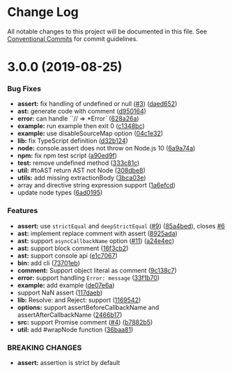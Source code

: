 # Change Log

All notable changes to this project will be documented in this file.
See [Conventional Commits](https://conventionalcommits.org) for commit guidelines.

# 3.0.0 (2019-08-25)


### Bug Fixes

* **assert:** fix handling of undefined or null ([#3](https://github.com/azu/comment-to-assert/issues/3)) ([daed652](https://github.com/azu/comment-to-assert/commit/daed652))
* **ast:** generate code with comment ([d950164](https://github.com/azu/comment-to-assert/commit/d950164))
* **error:** can handle ``// => *Error` ([628a26a](https://github.com/azu/comment-to-assert/commit/628a26a))
* **example:** run example then exit 0 ([c1348bc](https://github.com/azu/comment-to-assert/commit/c1348bc))
* **example:** use disableSourceMap option ([04c1e32](https://github.com/azu/comment-to-assert/commit/04c1e32))
* **lib:** fix TypeScript definition ([d32b124](https://github.com/azu/comment-to-assert/commit/d32b124))
* **node:** console.assert does not throw on Node.js 10 ([6a9a74a](https://github.com/azu/comment-to-assert/commit/6a9a74a))
* **npm:** fix npm test script ([a90ed9f](https://github.com/azu/comment-to-assert/commit/a90ed9f))
* **test:** remove undefined method ([333c81c](https://github.com/azu/comment-to-assert/commit/333c81c))
* **util:** #toAST return AST not Node ([308dbe8](https://github.com/azu/comment-to-assert/commit/308dbe8))
* **utils:** add missing extractionBody ([3bca03e](https://github.com/azu/comment-to-assert/commit/3bca03e))
* array and directive string expression support ([1a6efcd](https://github.com/azu/comment-to-assert/commit/1a6efcd))
* update node types ([6ad0195](https://github.com/azu/comment-to-assert/commit/6ad0195))


### Features

* **assert:** use `strictEqual` and `deepStrictEqual` ([#9](https://github.com/azu/comment-to-assert/issues/9)) ([85a4bed](https://github.com/azu/comment-to-assert/commit/85a4bed)), closes [#6](https://github.com/azu/comment-to-assert/issues/6)
* **ast:** implement replace comment with assert ([8925ada](https://github.com/azu/comment-to-assert/commit/8925ada))
* **ast:** support `asyncCallbackName` option ([#11](https://github.com/azu/comment-to-assert/issues/11)) ([a24e4ec](https://github.com/azu/comment-to-assert/commit/a24e4ec))
* **ast:** support block comment ([16f3cb2](https://github.com/azu/comment-to-assert/commit/16f3cb2))
* **ast:** support console api ([e1c7067](https://github.com/azu/comment-to-assert/commit/e1c7067))
* **bin:** add cli ([73701eb](https://github.com/azu/comment-to-assert/commit/73701eb))
* **comment:** Support object literal as comment ([9c138c7](https://github.com/azu/comment-to-assert/commit/9c138c7))
* **error:** support handling `Error: message` ([33f1b70](https://github.com/azu/comment-to-assert/commit/33f1b70))
* **example:** add example ([de07e6a](https://github.com/azu/comment-to-assert/commit/de07e6a))
* support NaN assert ([117daeb](https://github.com/azu/comment-to-assert/commit/117daeb))
* **lib:** Resolve: and Reject: support ([1169542](https://github.com/azu/comment-to-assert/commit/1169542))
* **options:** support assertBeforeCallbackName and assertAfterCallbackName ([2466b17](https://github.com/azu/comment-to-assert/commit/2466b17))
* **src:** support Promise comment ([#4](https://github.com/azu/comment-to-assert/issues/4)) ([b7882b5](https://github.com/azu/comment-to-assert/commit/b7882b5))
* **util:** add #wrapNode function ([36baa81](https://github.com/azu/comment-to-assert/commit/36baa81))


### BREAKING CHANGES

* **assert:** assertion is strict by default
